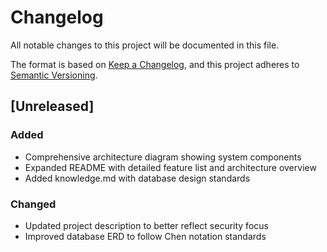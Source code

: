 # Changelog
All notable changes to this project will be documented in this file.

The format is based on [Keep a Changelog](https://keepachangelog.com/en/1.1.0/),
and this project adheres to [Semantic Versioning](https://semver.org/spec/v2.0.0.html).

## [Unreleased]

### Added
- Comprehensive architecture diagram showing system components
- Expanded README with detailed feature list and architecture overview
- Added knowledge.md with database design standards

### Changed
- Updated project description to better reflect security focus
- Improved database ERD to follow Chen notation standards

